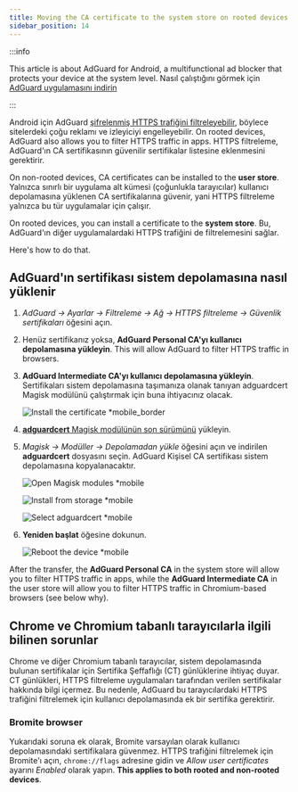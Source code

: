 ```yaml
---
title: Moving the CA certificate to the system store on rooted devices
sidebar_position: 14
---
```


:::info

This article is about AdGuard for Android, a multifunctional ad blocker that protects your device at the system level. Nasıl çalıştığını görmek için [AdGuard uygulamasını indirin](https://agrd.io/download-kb-adblock)

:::

Android için AdGuard [şifrelenmiş HTTPS trafiğini filtreleyebilir](/general/https-filtering/what-is-https-filtering), böylece sitelerdeki çoğu reklamı ve izleyiciyi engelleyebilir. On rooted devices, AdGuard also allows you to filter HTTPS traffic in apps. HTTPS filtreleme, AdGuard'ın CA sertifikasının güvenilir sertifikalar listesine eklenmesini gerektirir.

On non-rooted devices, CA certificates can be installed to the **user store**. Yalnızca sınırlı bir uygulama alt kümesi (çoğunlukla tarayıcılar) kullanıcı depolamasına yüklenen CA sertifikalarına güvenir, yani HTTPS filtreleme yalnızca bu tür uygulamalar için çalışır.

On rooted devices, you can install a certificate to the **system store**. Bu, AdGuard'ın diğer uygulamalardaki HTTPS trafiğini de filtrelemesini sağlar.

Here's how to do that.

## AdGuard'ın sertifikası sistem depolamasına nasıl yüklenir

1. *AdGuard → Ayarlar → Filtreleme → Ağ → HTTPS filtreleme → Güvenlik sertifikaları* öğesini açın.

1. Henüz sertifikanız yoksa, **AdGuard Personal CA'yı kullanıcı depolamasına yükleyin**. This will allow AdGuard to filter HTTPS traffic in browsers.

1. **AdGuard Intermediate CA'yı kullanıcı depolamasına yükleyin**. Sertifikaları sistem depolamasına taşımanıza olanak tanıyan adguardcert Magisk modülünü çalıştırmak için buna ihtiyacınız olacak.

    ![Install the certificate *mobile_border](https://cdn.adtidy.org/blog/new/asx1xksecurity_certificates.png)

1. [**adguardcert** Magisk modülünün son sürümünü](https://github.com/AdguardTeam/adguardcert/releases/latest/) yükleyin.

1. *Magisk → Modüller → Depolamadan yükle* öğesini açın ve indirilen **adguardcert** dosyasını seçin. AdGuard Kişisel CA sertifikası sistem depolamasına kopyalanacaktır.

    ![Open Magisk modules *mobile](https://cdn.adtidy.org/content/kb/ad_blocker/android/solving_problems/https-certificate-for-rooted/magisk-module-4.png)

    ![Install from storage *mobile](https://cdn.adtidy.org/content/kb/ad_blocker/android/solving_problems/https-certificate-for-rooted/magisk-module-5.png)

    ![Select adguardcert *mobile](https://cdn.adtidy.org/content/kb/ad_blocker/android/solving_problems/https-certificate-for-rooted/magisk-module-6.png)

1. **Yeniden başlat** öğesine dokunun.

    ![Reboot the device *mobile](https://cdn.adtidy.org/content/kb/ad_blocker/android/solving_problems/https-certificate-for-rooted/magisk-module-7.png)

After the transfer, the **AdGuard Personal CA** in the system store will allow you to filter HTTPS traffic in apps, while the **AdGuard Intermediate CA** in the user store will allow you to filter HTTPS traffic in Chromium-based browsers (see below why).

## Chrome ve Chromium tabanlı tarayıcılarla ilgili bilinen sorunlar

Chrome ve diğer Chromium tabanlı tarayıcılar, sistem depolamasında bulunan sertifikalar için Sertifika Şeffaflığı (CT) günlüklerine ihtiyaç duyar. CT günlükleri, HTTPS filtreleme uygulamaları tarafından verilen sertifikalar hakkında bilgi içermez. Bu nedenle, AdGuard bu tarayıcılardaki HTTPS trafiğini filtrelemek için kullanıcı depolamasında ek bir sertifika gerektirir.

### Bromite browser

Yukarıdaki soruna ek olarak, Bromite varsayılan olarak kullanıcı depolamasındaki sertifikalara güvenmez. HTTPS trafiğini filtrelemek için Bromite'ı açın, `chrome://flags` adresine gidin ve *Allow user certificates* ayarını *Enabled* olarak yapın. **This applies to both rooted and non-rooted devices**.
